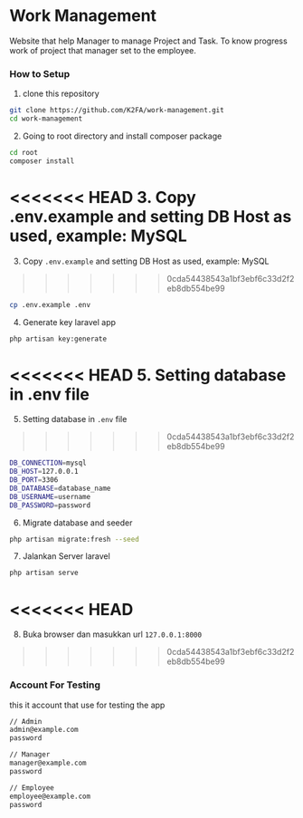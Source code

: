 # Work Management
Website that help Manager to manage Project and Task. To know progress work of project that manager set to the employee.

### How to Setup
1. clone this repository
```bash
git clone https://github.com/K2FA/work-management.git
cd work-management
```

2. Going to root directory and install composer package
```bash
cd root
composer install
```

<<<<<<< HEAD
3. Copy .env.example and setting DB Host as used, example: MySQL
=======
3. Copy `.env.example` and setting DB Host as used, example: MySQL
>>>>>>> 0cda54438543a1bf3ebf6c33d2f2eb8db554be99
```bash
cp .env.example .env
```

4. Generate key laravel app
```bash
php artisan key:generate
```

<<<<<<< HEAD
5. Setting database in .env file
=======
5. Setting database in `.env` file
>>>>>>> 0cda54438543a1bf3ebf6c33d2f2eb8db554be99
```bash
DB_CONNECTION=mysql
DB_HOST=127.0.0.1
DB_PORT=3306
DB_DATABASE=database_name
DB_USERNAME=username
DB_PASSWORD=password
```

6. Migrate database and seeder
```bash
php artisan migrate:fresh --seed
```

7. Jalankan Server laravel
```bash
php artisan serve
```

<<<<<<< HEAD
=======
8. Buka browser dan masukkan url `127.0.0.1:8000`

>>>>>>> 0cda54438543a1bf3ebf6c33d2f2eb8db554be99
### Account For Testing
this it account that use for testing the app

```bash
// Admin
admin@example.com
password

// Manager
manager@example.com
password

// Employee
employee@example.com
password
```

